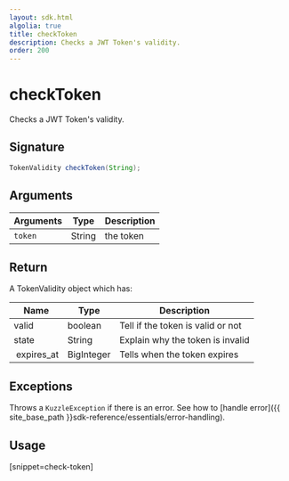 ```yaml
---
layout: sdk.html
algolia: true
title: checkToken
description: Checks a JWT Token's validity.
order: 200
---
```


# checkToken

Checks a JWT Token's validity.

## Signature

```java
TokenValidity checkToken(String);
```

## Arguments

| Arguments    | Type    | Description
|--------------|---------|-------------
| ``token`` | String | the token

## Return

A TokenValidity object which has:

| Name                | Type    | Description
| ------------------- | ------- | -----------------------------------
| valid               | boolean | Tell if the token is valid or not
| state               | String  | Explain why the token is invalid
| expires_at          | BigInteger     | Tells when the token expires

## Exceptions

Throws a `KuzzleException` if there is an error. See how to [handle error]({{ site_base_path }}sdk-reference/essentials/error-handling).

## Usage

[snippet=check-token]
